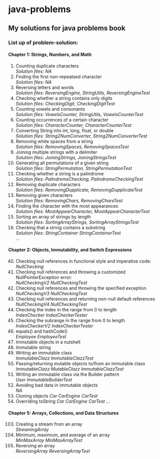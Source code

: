# java-problems
## My solutions for java problems book

### List up of problem-solution:

#### Chapter 1: Strings, Numbers, and Math
1. Counting duplicate characters  
   *Solution files: NA*
2. Finding the first non-repeatsed character  
   *Solution files: NA*
3. Reversing letters and words  
   *Solution files: ReversingEngine, StringUtils, ReversingEngineTest*
4. Checking whether a string contains only digits  
   *Solution files: CheckingDigit, CheckingDigitTest*
5. Counting vowels and consonants  
   *Solution files: VowelsCounter, StringUtils, VowelsCounterTest*
6. Counting occurrences of a certain character  
   *Solution files: CharacterCounter, CharacterCounterTest*
7. Converting String into int, long, float, or double  
   *Solution files: String2NumConverter, String2NumConverterTest*
8. Removing white spaces from a string  
   *Solution files: RemovingSpaces, RemovingSpacesTest*
9. Joining multiple strings with a delimiter  
   *Solution files: JoiningStrings, JoiningStringsTest*
10. Generating all permutations of a given string  
   *Solution files: StringPermutation, StringPermutationTest*
11. Checking whether a string is a palindrome  
   *Solution files: PalindromeChecking, PalindromeCheckingTest*
12. Removing duplicate characters  
   *Solution files: RemovingDupplicate, RemovingDupplicateTest*
13. Removing given characters  
   *Solution files: RemovingChars, RemovingCharsTest*
14. Finding the character with the most appearances  
   *Solution files: MostAppearCharacter, MostAppearCharacterTest*
15. Sorting an array of strings by length  
   *Solution files: SortingArrayStrings, SortingArrayStringsTest*
16. Checking that a string contains a substring  
   *Solution files: StringContainer StringContainerTest*  
   ...

#### Chapter 2: Objects, Immutability, and Switch Expressions

40. Checking null references in functional style and imperative code:  
   *NullChecking*
41. Checking null references and throwing a customized
NullPointerException error:  
   *NullCheckingV2 NullCheckingTest*
42. Checking null references and throwing the
specified exception  
   *NullCheckingV3 NullCheckingTest*
43. Checking null references and returning non-null default
references  
   *NullCheckingV4 NullCheckingTest*
44. Checking the index in the range from 0 to length  
   *IndexChecker IndexCheckerTester*
45. Checking the subrange in the range from 0 to length  
   *IndexCheckerV2 IndexCheckerTester*
46. equals() and hashCode()  
   *Employee EmployeeTest*
47. Immutable objects in a nutshell  
48. Immutable string  
49. Writing an immutable class  
   *ImmutableClazz ImmutableClazzTest*
50. Passing/returning mutable objects to/from an immutable class  
   *ImmutableClazz MutableClazz ImmutableClazzTest*
51. Writing an immutable class via the Builder pattern  
   *User ImmutableBuilderTest*
52. Avoiding bad data in immutable objects  
   *NA*
53. Cloning objects
   *Car CarEngine CarTest*
54. Overriding toString
   *Car CarEngine CarTest*
...

#### Chapter 5: Arrays, Collections, and Data Structures

103. Creating a stream from an array  
   *StreamingArray*
104. Minimum, maximum, and average of an array  
   *MinMaxArray MinMaxArrayTest*
105. Reversing an array  
   *ReversingArray ReversingArrayTest*
